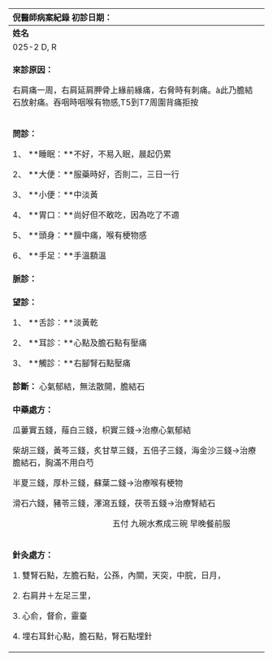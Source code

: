 ﻿|**倪醫師病案紀錄**     初診日期：|
| :- |
|**姓名**|**性別：**|**年齡及體型**|**來診日期：**|
|025-2 D, R|Female|64    中等|2008/04/21|
|<p>**來診原因：**</p><p>右肩痛一周，右肩延肩胛骨上緣前緣痛，右脅時有刺痛。à此乃膽結石放射痛。吞咽時咽喉有物感,T5到T7周圍背痛拒按</p>|
|<p>**問診：**</p><p>1、 **睡眠：**不好，不易入眠，晨起仍累</p><p>2、 **大便：**服藥時好，否則二，三日一行</p><p>3、 **小便：**中淡黃</p><p>4、 **胃口：**尚好但不敢吃，因為吃了不適</p><p>5、 **頭身：**膻中痛，喉有梗物感</p><p>6、 **手足：**手溫額溫</p>|
|**脈診：**|
|<p>**望診：**</p><p>1、 **舌診：**淡黃乾</p><p>2、 **耳診：**心點及膽石點有壓痛</p><p>3、 **觸診：**右腳腎石點壓痛</p>|
|**診斷：** 心氣郁結，無法散開，膽結石|
|<p>**中藥處方：** </p><p>瓜蔞實五錢，薤白三錢，枳實三錢->治療心氣郁結</p><p>柴胡三錢，黃芩三錢，炙甘草三錢，五倍子三錢，海金沙三錢->治療膽結石，胸滿不用白芍</p><p>半夏三錢，厚朴三錢，蘇葉二錢->治療喉有梗物</p><p>滑石六錢，豬苓三錢，澤瀉五錢，茯苓五錢->治療腎結石</p><p></p><p>`                        `五付  九碗水煮成三碗  早晚餐前服</p>|
|<p>**針灸處方：**</p><p>1. 雙腎石點，左膽石點，公孫，內關，天突，中脘，日月，</p><p>2. 右肩井＋左足三里，</p><p>3. 心俞，督俞，靈臺</p><p>4. 埋右耳針心點，膽石點，腎石點埋針</p><p></p><p></p>|

